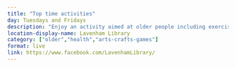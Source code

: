 ```yaml
---
title: "Top time activities"
day: Tuesdays and Fridays
description: "Enjoy an activity aimed at older people including exercise, crafts, quizzes and more."
location-display-name: Lavenham Library
category: ["older","health","arts-crafts-games"]
format: live
link: https://www.facebook.com/LavenhamLibrary/
---
```

